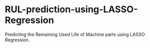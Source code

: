 # RUL-prediction-using-LASSO-Regression
Predicting the Remaining Used Life of Machine parts using LASSO Regression.
